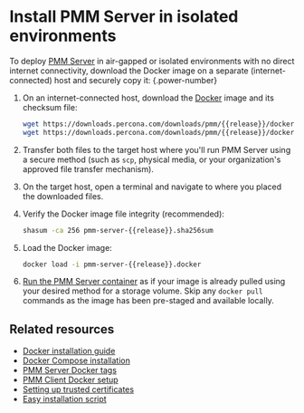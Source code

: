 # Install PMM Server in isolated environments

To deploy [PMM Server][Docker image] in air-gapped or isolated environments with no direct internet connectivity, download the Docker image on a separate (internet-connected) host and securely copy it:
{.power-number}

1. On an internet-connected host, download the [Docker][Docker] image and its checksum file:

    ```sh
    wget https://downloads.percona.com/downloads/pmm/{{release}}/docker/pmm-server-{{release}}.docker
    wget https://downloads.percona.com/downloads/pmm/{{release}}/docker/pmm-server-{{release}}.sha256sum
    ```

2. Transfer both files to the target host where you'll run PMM Server using a secure method (such as `scp`, physical media, or your organization's approved file transfer mechanism).


3. On the target host, open a terminal and navigate to where you placed the downloaded files.

4. Verify the Docker image file integrity (recommended):

    ```sh
    shasum -ca 256 pmm-server-{{release}}.sha256sum
    ```

5. Load the Docker image:

    ```sh
    docker load -i pmm-server-{{release}}.docker
    ```

6. [Run the PMM Server container](index.md#run-docker-container) as if your image is already pulled using your desired method for a storage volume. Skip any `docker pull` commands as the image has been pre-staged and available locally.


## Related resources

- [Docker installation guide][Docker]
- [Docker Compose installation][Docker compose]
- [PMM Server Docker tags][tags]
- [PMM Client Docker setup][PMMC_COMPOSE]
- [Setting up trusted certificates][trusted certificate]
- [Easy installation script][Easy-install script]

[tags]: https://hub.docker.com/r/percona/pmm-server/tags
[Docker]: https://docs.docker.com/get-docker/
[Docker image]: https://hub.docker.com/r/percona/pmm-server
[Docker compose]: https://docs.docker.com/compose/
[PMMC_COMPOSE]: ../../../install-pmm-client/docker.md
[trusted certificate]: ../../../../admin/security/ssl_encryption.md
[Easy-install script]: easy-install.md     